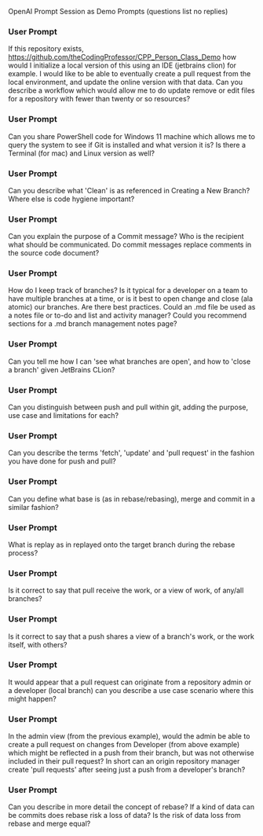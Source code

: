 OpenAI Prompt Session as Demo
Prompts (questions list no replies)

### User Prompt
If this repository exists, https://github.com/theCodingProfessor/CPP_Person_Class_Demo how would I initialize a local version of this using an IDE (jetbrains clion) for example. I would like to be able to eventually create a pull request from the local environment, and update the online version with that data. Can you describe a workflow which would allow me to do update remove or edit files for a repository with fewer than twenty or so resources?


### User Prompt
Can you share PowerShell code for Windows 11 machine which allows me to query the system to see if Git is installed and what version it is? Is there a Terminal (for mac) and Linux version as well?


### User Prompt
Can you describe what 'Clean' is as referenced in Creating a New Branch? Where else is code hygiene important?


### User Prompt
Can you explain the purpose of a Commit message? Who is the recipient what should be communicated. Do commit messages replace comments in the source code document?


### User Prompt
How do I keep track of branches? Is it typical for a developer on a team to have multiple branches at a time, or is it best to open change and close (ala atomic) our branches. Are there best practices. Could an .md file be used as a notes file or to-do and list and activity manager? Could you recommend sections for a .md branch management notes page?


### User Prompt
Can you tell me how I can 'see what branches are open', and how to 'close a branch' given JetBrains CLion?


### User Prompt
Can you distinguish between push and pull within git, adding the purpose, use case and limitations for each?


### User Prompt
Can you describe the terms 'fetch', 'update' and 'pull request' in the fashion you have done for push and pull?


### User Prompt
Can you define what base is (as in rebase/rebasing), merge and commit in a similar fashion?


### User Prompt
What is replay as in replayed onto the target branch during the rebase process?


### User Prompt
Is it correct to say that pull receive the work, or a view of work, of any/all branches?


### User Prompt
Is it correct to say that a push shares a view of a branch's work, or the work itself, with others?


### User Prompt
It would appear that a pull request can originate from a repository admin or a developer (local branch) can you describe a use case scenario where this might happen?


### User Prompt
In the admin view (from the previous example), would the admin be able to create a pull request on changes from Developer (from above example) which might be reflected in a push from their branch, but was not otherwise included in their pull request? In short can an origin repository manager create 'pull requests' after seeing just a push from a developer's branch?

### User Prompt
Can you describe in more detail the concept of rebase? If a kind of data can be commits does rebase risk a loss of data? Is the risk of data loss from rebase and merge equal? 